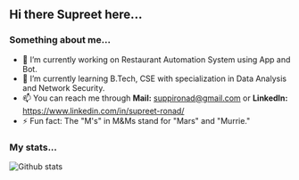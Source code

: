 ## Hi there Supreet here...

### Something about me...

- 🔭 I’m currently working on Restaurant Automation System using App and Bot.
- 🌱 I’m currently learning B.Tech, CSE with specialization in Data Analysis and Network Security.
- 📫 You can reach me through 
      **Mail:** suppironad@gmail.com or **LinkedIn:** https://www.linkedin.com/in/supreet-ronad/
- ⚡ Fun fact: The "M's" in M&Ms stand for "Mars" and "Murrie."


### My stats...

![Github stats](https://github-readme-stats.vercel.app/api?username=SupreetRonad)

